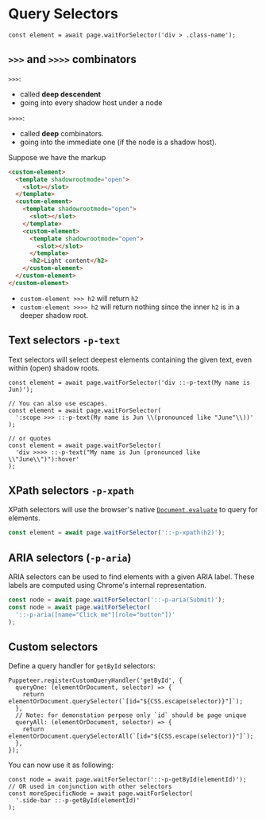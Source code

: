# Query Selectors

```tsx
const element = await page.waitForSelector('div > .class-name');
```

## `>>>` and `>>>>` combinators

`>>>`:
  - called **deep descendent**
  - going into every shadow host under a node

`>>>>`:
- called **deep** combinators. 
- going into the immediate one (if the node is a shadow host).

Suppose we have the markup

```html
<custom-element>
  <template shadowrootmode="open">
    <slot></slot>
  </template>
  <custom-element>
    <template shadowrootmode="open">
      <slot></slot>
    </template>
    <custom-element>
      <template shadowrootmode="open">
        <slot></slot>
      </template>
      <h2>Light content</h2>
    </custom-element>
  </custom-element>
</custom-element>
```

- `custom-element >>> h2` will return `h2`
- `custom-element >>>> h2` will return nothing since the inner `h2` is in a deeper shadow root.


## Text selectors `-p-text`

Text selectors will select deepest elements containing the given text, even within (open) shadow roots.

```tsx
const element = await page.waitForSelector('div ::-p-text(My name is Jun)');

// You can also use escapes.
const element = await page.waitForSelector(
  ':scope >>> ::-p-text(My name is Jun \\(pronounced like "June"\\))'
);

// or quotes
const element = await page.waitForSelector(
  'div >>>> ::-p-text("My name is Jun (pronounced like \\"June\\")"):hover'
);
```


## XPath selectors `-p-xpath`

XPath selectors will use the browser's native [`Document.evaluate`](https://developer.mozilla.org/en-US/docs/Web/API/Document/evaluate) to query for elements.

```ts
const element = await page.waitForSelector('::-p-xpath(h2)');
```

## ARIA selectors (`-p-aria`)

ARIA selectors can be used to find elements with a given ARIA label. These labels are computed using Chrome's internal representation.

```ts
const node = await page.waitForSelector('::-p-aria(Submit)');
const node = await page.waitForSelector(
  '::-p-aria([name="Click me"][role="button"])'
);
```


## Custom selectors

Define a query handler for `getById` selectors:

```tsx
Puppeteer.registerCustomQueryHandler('getById', {
  queryOne: (elementOrDocument, selector) => {
    return elementOrDocument.querySelector(`[id="${CSS.escape(selector)}"]`);
  },
  // Note: for demonstation perpose only `id` should be page unique
  queryAll: (elementOrDocument, selector) => {
    return elementOrDocument.querySelectorAll(`[id="${CSS.escape(selector)}"]`);
  },
});
```

You can now use it as following:

```tsx
const node = await page.waitForSelector('::-p-getById(elementId)');
// OR used in conjunction with other selectors
const moreSpecificNode = await page.waitForSelector(
  '.side-bar ::-p-getById(elementId)'
);
```

